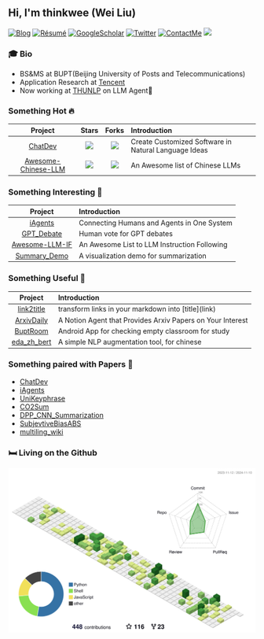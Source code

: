 ## Hi, I'm thinkwee (Wei Liu)
[![Blog](http://img.shields.io/badge/-Blog-blue?style=flat-square&logo=hexo&logoColor=white)](https://thinkwee.top) 
[![Résumé](https://img.shields.io/badge/Résumé-green?style=flat-square&logo=aboutdotme&logoColor=white)](https://thinkwee.top/about/)
[![GoogleScholar](https://img.shields.io/badge/GoogleScholar-orange?style=flat-square&logo=google-scholar&logoColor=white&link=https://scholar.google.com/citations?view_op=list_works&hl=en&user=QvW2leIAAAAJ)](https://scholar.google.com/citations?view_op=list_works&hl=en&user=QvW2leIAAAAJ)
[![Twitter](https://img.shields.io/badge/Twitter-black?style=flat-square&logo=Twitter&logoColor=white&link=https://twitter.com/thinkwee2767)](https://twitter.com/thinkwee2767)
[![ContactMe](https://img.shields.io/badge/ContactMe-red?style=flat-square&logo=Gmail&logoColor=white&link=mailto:thinkwee2767@gmail.com)](mailto:thinkwee2767@gmail.com)
![](https://komarev.com/ghpvc/?username=thinkwee)

### 🎓 Bio
- BS&MS at BUPT(Beijing University of Posts and Telecommunications)
- Application Research at [Tencent](https://www.tencent.com/en-us/about.html)
- Now working at [THUNLP](https://nlp.csai.tsinghua.edu.cn/) on LLM Agent🤖

### Something Hot 🔥
| Project | Stars | Forks | Introduction |
| :----:  | :----: | :----: | :---- |
| [ChatDev](https://github.com/OpenBMB/ChatDev) | ![](https://img.shields.io/github/stars/OpenBMB/ChatDev?color=F4B0A5&logo=Undertale&logoColor=FB6571) | ![](https://img.shields.io/github/forks/OpenBMB/ChatDev?color=E4C994&logo=Handshake&logoColor=D6E19C) | Create Customized Software in Natural Language Ideas |
| [Awesome-Chinese-LLM](https://github.com/HqWu-HITCS/Awesome-Chinese-LLM) | ![](https://img.shields.io/github/stars/HqWu-HITCS/Awesome-Chinese-LLM?color=F4B0A5&logo=Undertale&logoColor=FB6571) | ![](https://img.shields.io/github/forks/HqWu-HITCS/Awesome-Chinese-LLM?color=E4C994&logo=Handshake&logoColor=D6E19C) | An Awesome list of Chinese LLMs |

### Something Interesting 🚀
| Project | Introduction |
| :----:  | :---- |
| [iAgents](https://github.com/thinkwee/iAgents) | Connecting Humans and Agents in One System |
| [GPT_Debate](https://github.com/thinkwee/GPT_debate) | Human vote for GPT debates |
| [Awesome-LLM-IF](https://github.com/thinkwee/Awesome-LLM-IF) | An Awesome List to LLM Instruction Following |
| [Summary_Demo](https://github.com/thinkwee/Summary_Demo) | A visualization demo for summarization |

### Something Useful 🔧
| Project | Introduction |
| :----:  | :---- |
| [link2title](https://github.com/thinkwee/link2title) | transform links in your markdown into \[title\]\(link\) |
| [ArxivDaily](https://github.com/thinkwee/ArxivDaily) | A Notion Agent that Provides Arxiv Papers on Your Interest |
| [BuptRoom](https://github.com/thinkwee/BuptRoom) | Android App for checking empty classroom for study |
| [eda_zh_bert](https://github.com/thinkwee/eda_zh_bert) | A simple NLP augmentation tool, for chinese |


### Something paired with Papers 📑
- [ChatDev](https://github.com/OpenBMB/ChatDev)
- [iAgents](https://github.com/thinkwee/iAgents)
- [UniKeyphrase](https://github.com/thinkwee/UniKeyphrase)
- [CO2Sum](https://github.com/thinkwee/co2sum)
- [DPP_CNN_Summarization](https://github.com/thinkwee/DPP_CNN_Summarization)
- [SubjevtiveBiasABS](https://github.com/thinkwee/SubjectiveBiasABS)
- [multiling_wiki](https://github.com/thinkwee/multiling2019_wiki)

### 🛏️ Living on the Github
![](./profile-3d-contrib/profile-green-animate.svg)
